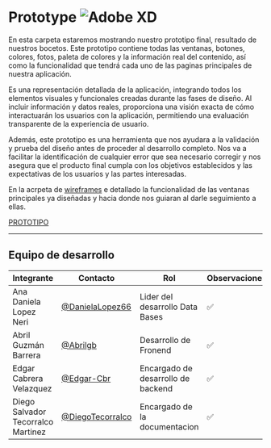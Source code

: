 # Prototype  ![Adobe XD](https://img.shields.io/badge/Adobe%20XD-470137?style=for-the-badge&logo=Adobe%20XD&logoColor=#FF61F6)

En esta carpeta estaremos mostrando nuestro prototipo final, resultado de nuestros bocetos. Este prototipo contiene todas las ventanas, botones, colores, fotos, paleta de colores y la información real del contenido, así como la funcionalidad que tendrá cada uno de las paginas principales de nuestra aplicación.

Es una representación detallada de la aplicación, integrando todos los elementos visuales y funcionales creadas durante las fases de diseño. Al incluir información y datos reales, proporciona una visión exacta de cómo interactuarán los usuarios con la aplicación, permitiendo una evaluación transparente de la experiencia de usuario.

Además, este prototipo es una herramienta que nos ayudara a la validación y prueba del diseño antes de proceder al desarrollo completo. Nos va a facilitar la identificación de cualquier error que sea necesario corregir y nos asegura que el producto final cumpla con los objetivos establecidos y las expectativas de los usuarios y las partes interesadas.

En la acrpeta de [wireframes](/Documentacion/GUI/WireFrames/readme.md) e detallado la funcionalidad de las ventanas principales ya diseñadas y hacia donde nos guiaran al darle seguimiento a ellas.

[PROTOTIPO](/FrontEnd/Assets/prototipo.pdf)

---
## Equipo de desarrollo
|Integrante|Contacto|Rol|Observaciones|
|----------|--------|-----------|----------|
|Ana Daniela Lopez Neri|[@DanielaLopez66](https://github.com/DanielaLopez66)| Lider del desarrollo Data Bases| ✅|
|Abril Guzmán Barrera|[@Abrilgb](https://github.com/Abrilgb)|Desarrollo de Fronend|✅|
| Edgar Cabrera Velazquez| [@Edgar-Cbr](https://github.com/Edgar-Cbr)| Encargado de desarrollo de backend| ✅ |
|Diego Salvador Tecorralco Martinez| [@DiegoTecorralco](https://github.com/DiegoTecorralco)| Encargado de la documentacion|✅|

